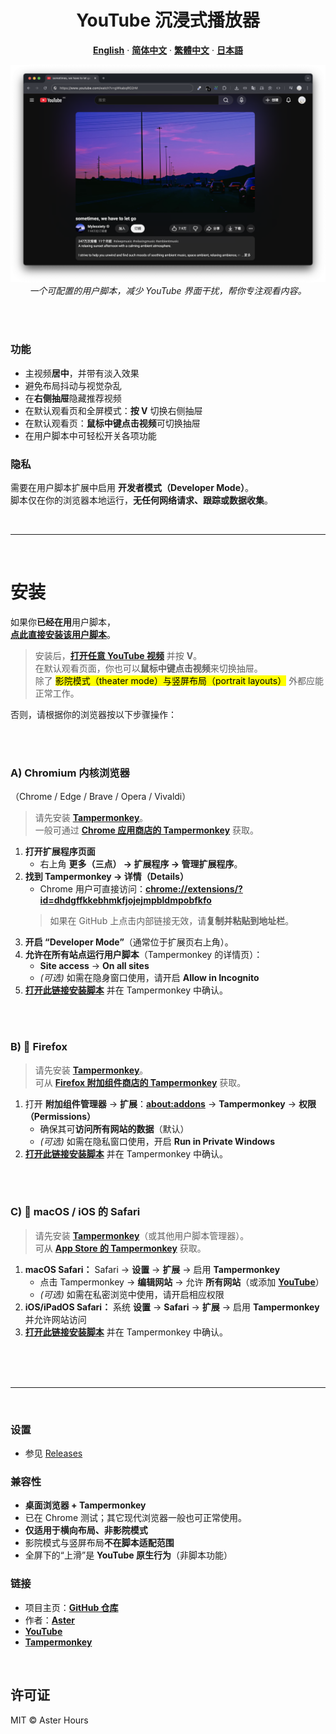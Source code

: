 <div align="center">
  <h1>YouTube 沉浸式播放器</h1>

  <p><strong><a href="README.md">English</a></strong> · <strong><a href="README.zh-CN.md">简体中文</a></strong> · <strong><a href="README.zh-TW.md">繁體中文</a></strong> · <strong><a href="README.ja.md">日本語</a></strong></p>

  <img src="./example.png"
       alt="YouTube Immersive Player – 示例"
       width="800"
       style="max-width:100%; height:auto;">
  <br>
  <em>一个可配置的用户脚本，减少 YouTube 界面干扰，帮你专注观看内容。</em>
</div>

<br><br>

### 功能

- 主视频**居中**，并带有淡入效果  
- 避免布局抖动与视觉杂乱  
- 在**右侧抽屉**隐藏推荐视频  
- 在默认观看页和全屏模式：**按 V** 切换右侧抽屉  
- 在默认观看页：**鼠标中键点击视频**可切换抽屉  
- 在用户脚本中可轻松开关各项功能

### 隐私

需要在用户脚本扩展中启用 **开发者模式（Developer Mode）**。  
脚本仅在你的浏览器本地运行，**无任何网络请求、跟踪或数据收集**。

<br>

---

<br>

# 安装

如果你**已经在用**用户脚本，  
**[点此直接安装该用户脚本](https://raw.githubusercontent.com/AsterHours/youtube-immersive-player/main/youtube-immersive-player.user.js)**。

> 安装后，**[打开任意 YouTube 视频](https://www.youtube.com/watch?v=az0J8O8wRU8)** 并按 **V**。  
> 在默认观看页面，你也可以**鼠标中键点击视频**来切换抽屉。  
> 除了 <mark>影院模式（theater mode）与竖屏布局（portrait layouts）</mark> 外都应能正常工作。

否则，请根据你的浏览器按以下步骤操作：

<br><br>

### A) Chromium 内核浏览器  
（Chrome / Edge / Brave / Opera / Vivaldi）

> 请先安装 **[Tampermonkey](https://www.tampermonkey.net/)**。  
> 一般可通过 **[Chrome 应用商店的 Tampermonkey](https://chromewebstore.google.com/detail/tampermonkey/dhdgffkkebhmkfjojejmpbldmpobfkfo)** 获取。

1. **打开扩展程序页面**  
   - 右上角 **更多（三点） → 扩展程序 → 管理扩展程序**。
2. **找到 Tampermonkey → 详情（Details）**  
   - Chrome 用户可直接访问：**[chrome://extensions/?id=dhdgffkkebhmkfjojejmpbldmpobfkfo](chrome://extensions/?id=dhdgffkkebhmkfjojejmpbldmpobfkfo)**  
   > 如果在 GitHub 上点击内部链接无效，请**复制并粘贴到地址栏**。
3. **开启 “Developer Mode”**（通常位于扩展页右上角）。
4. **允许在所有站点运行用户脚本**（Tampermonkey 的详情页）：  
   - **Site access** → **On all sites**  
   - *(可选)* 如需在隐身窗口使用，请开启 **Allow in Incognito**
5. **[打开此链接安装脚本](https://raw.githubusercontent.com/AsterHours/youtube-immersive-player/main/youtube-immersive-player.user.js)** 并在 Tampermonkey 中确认。

<br><br>

### B) 🦊 Firefox

> 请先安装 **[Tampermonkey](https://www.tampermonkey.net/)**。  
> 可从 **[Firefox 附加组件商店的 Tampermonkey](https://addons.mozilla.org/firefox/addon/tampermonkey/)** 获取。

1. 打开 **附加组件管理器** → **扩展**：**[about:addons](about:addons)** → **Tampermonkey** → **权限（Permissions）**  
   - 确保其可**访问所有网站的数据**（默认）  
   - *(可选)* 如需在隐私窗口使用，开启 **Run in Private Windows**
2. **[打开此链接安装脚本](https://raw.githubusercontent.com/AsterHours/youtube-immersive-player/main/youtube-immersive-player.user.js)** 并在 Tampermonkey 中确认。

<br><br>

### C)  macOS / iOS 的 Safari

> 请先安装 **[Tampermonkey](https://www.tampermonkey.net/)**（或其他用户脚本管理器）。  
> 可从 **[App Store 的 Tampermonkey](https://apps.apple.com/us/app/tampermonkey/id6738342400)** 获取。

1. **macOS Safari：** Safari → **设置** → **扩展** → 启用 **Tampermonkey**  
   - 点击 Tampermonkey → **编辑网站** → 允许 **所有网站**（或添加 **[YouTube](https://www.youtube.com/)**）  
   - *(可选)* 如需在私密浏览中使用，请开启相应权限  
2. **iOS/iPadOS Safari：** 系统 **设置** → **Safari** → **扩展** → 启用 **Tampermonkey** 并允许网站访问  
3. **[打开此链接安装脚本](https://raw.githubusercontent.com/AsterHours/youtube-immersive-player/main/youtube-immersive-player.user.js)** 并在 Tampermonkey 中确认。

<br><br><br>

---

<br>

### 设置
- 参见 [Releases](https://github.com/AsterHours/youtube-immersive-player/releases)

### 兼容性

- **桌面浏览器 + Tampermonkey**
- 已在 Chrome 测试；其它现代浏览器一般也可正常使用。
- **仅适用于横向布局、非影院模式**  
- 影院模式与竖屏布局**不在脚本适配范围**  
- 全屏下的“上滑”是 **YouTube 原生行为**（非脚本功能）

### 链接

- 项目主页：**[GitHub 仓库](https://github.com/AsterHours/youtube-immersive-player)**  
- 作者：**[Aster](https://github.com/AsterHours)**  
- **[YouTube](https://www.youtube.com/)**  
- **[Tampermonkey](https://www.tampermonkey.net/)**

<br>

## 许可证

MIT © Aster Hours
